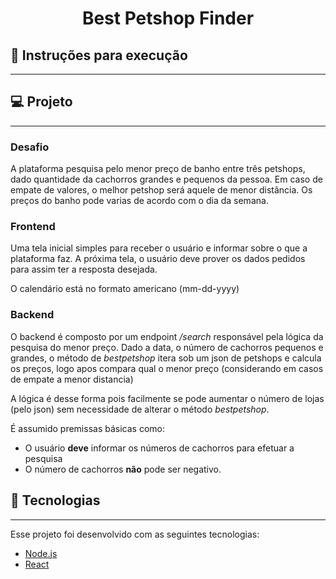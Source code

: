 
<h1 align="center">
    Best Petshop Finder
</h1>

## 📍   Instruções para execução
---
## 💻   Projeto
---

### **Desafio**
A plataforma pesquisa pelo menor preço de banho entre três petshops, dado quantidade da cachorros grandes e pequenos da pessoa. Em caso de empate de valores, o melhor petshop será aquele de menor distância. Os preços do banho pode varias de acordo com o dia da semana.


### **Frontend**
Uma tela inicial simples para receber o usuário e informar sobre o que a plataforma faz.
A próxima tela, o usuário deve prover os dados pedidos para assim ter a resposta desejada.

O calendário está no formato americano (mm-dd-yyyy)

### **Backend**
O backend é composto por um endpoint _/search_ responsável pela lógica da pesquisa do menor preço. Dado a data, o número de cachorros pequenos e grandes, o método de _bestpetshop_ itera sob um json de petshops e calcula os preços, logo apos compara qual o menor preço (considerando em casos de empate a menor distancia)

A lógica é desse forma pois facilmente se pode aumentar o número de lojas (pelo json) sem necessidade de alterar o método _bestpetshop_.

É assumido premissas básicas como: 

* O usuário **deve** informar os números de cachorros para efetuar a pesquisa
* O número de cachorros **não** pode ser negativo.



## 🚀   Tecnologias
---

Esse projeto foi desenvolvido com as seguintes tecnologias:

- [Node.js](https://nodejs.org/en/)
- [React](https://reactjs.org)

